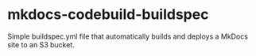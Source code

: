 # mkdocs-codebuild-buildspec
Simple buildspec.yml file that automatically builds and deploys a MkDocs site to an S3 bucket.
